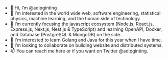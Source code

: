 - 👋 Hi, I’m @adipginting
- 👀 I’m interested in the world wide web, software engineering, statistical physics, machine learning, and the human side of technology.
- 🌱 I’m currently focusing the javascript ecosystem (Node.js, React.js, Express.js, Next.js, Nest.js & TypeScript) and learning OpenAPI, Docker, and Database (PostgreSQL & MongoDB) on the side.
- 🚀 I'm interested to learn Golang and Java for this year when I have time.
- 💞️ I’m looking to collaborate on building website and distributed systems.
- 📫 You can reach me here or if you want on Twitter @adipginting.

<!---
adipginting/adipginting is a ✨ special ✨ repository because its `README.md` (this file) appears on your GitHub profile.
You can click the Preview link to take a look at your changes.
--->
